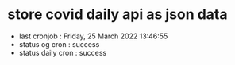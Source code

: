 # store covid daily api as json data

- last cronjob : Friday, 25 March 2022 13:46:55
- status og cron : success
- status daily cron : success
      
      